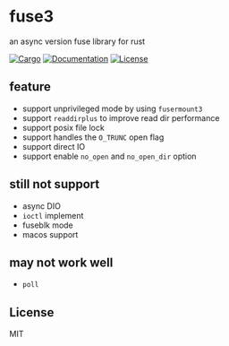 # fuse3
an async version fuse library for rust

[![Cargo](https://img.shields.io/crates/v/fuse3.svg)](
https://crates.io/crates/fuse3)
[![Documentation](https://docs.rs/fuse3/badge.svg)](
https://docs.rs/fuse3)
[![License](https://img.shields.io/badge/license-MIT-blue.svg)](
https://github.com/Sherlock-Holo/fuse3)

## feature

- support unprivileged mode by using `fusermount3`
- support `readdirplus` to improve read dir performance
- support posix file lock
- support handles the `O_TRUNC` open flag
- support direct IO
- support enable `no_open` and `no_open_dir` option

## still not support
- async DIO
- `ioctl` implement
- fuseblk mode
- macos support

## may not work well
- `poll`

## License

MIT